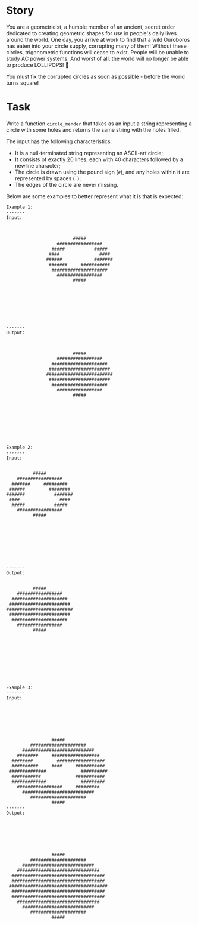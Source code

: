 # Story

You are a geometricist, a humble member of an ancient, secret order dedicated to creating geometric shapes for use in people's daily lives around the world. One day, you arrive at work to find that a wild Ouroboros has eaten into your circle supply, corrupting many of them! Without these circles, trigonometric functions will cease to exist. People will be unable to study AC power systems. And worst of all, the world will no longer be able to produce LOLLIPOPS! 🍭

You must fix the corrupted circles as soon as possible - before the world turns square!

# Task
Write a function `circle_mender` that takes as an input a string representing 
a circle with some holes and returns the same string with the holes filled.

The input has the following characteristics:
* It is a null-terminated string representing an ASCII-art circle;
* It consists of exactly 20 lines, each with 40 characters followed by a newline character;
* The circle is drawn using the pound sign (`#`), and any holes within it are represented by spaces (` `);
* The edges of the circle are never missing.

Below are some examples to better represent what it is that is expected:

```
Example 1:
-------
Input:
                                        
                                        
                                        
                         #####          
                   #################    
                 #####           #####  
                ####               #### 
               ######            #######
                #######     ########### 
                 #####################  
                   #################    
                         #####          
                                        
                                        
                                        
                                        
                                        
                                        
                                        
                                        
-------
Output:
                                        
                                        
                                        
                         #####          
                   #################    
                 #####################  
                ####################### 
               #########################
                ####################### 
                 #####################  
                   #################    
                         #####          
                                        
                                        
                                        
                                        
                                        
                                        
                                        
                                        
```

```
Example 2:
-------
Input:
                                        
                                        
          #####                         
    #################                   
  #######     #########                 
 ######         ########                
#######           #######               
 ####               ####                
  #####           #####                 
    #################                   
          #####                         
                                        
                                        
                                        
                                        
                                        
                                        
                                        
                                        
                                        
-------
Output:
                                        
                                        
          #####                         
    #################                   
  #####################                 
 #######################                
#########################               
 #######################                
  #####################                 
    #################                   
          #####                         
                                        
                                        
                                        
                                        
                                        
                                        
                                        
                                        
                                        
```

```
Example 3:
-------
Input:
                                        
                                        
                                        
                                        
                                        
                                        
                                        
                 #####                  
         #####################          
      ###########################       
    ########     ##################     
  ########         ##################   
  ##########     ####     ###########   
 ##############             ##########  
  ###########             ###########   
  #############             #########   
    #################     #########     
      ###########################       
         #####################          
                 #####                  
-------
Output:
                                        
                                        
                                        
                                        
                                        
                                        
                                        
                 #####                  
         #####################          
      ###########################       
    ###############################     
  ###################################   
  ###################################   
 #####################################  
  ###################################   
  ###################################   
    ###############################     
      ###########################       
         #####################          
                 #####                  
```
